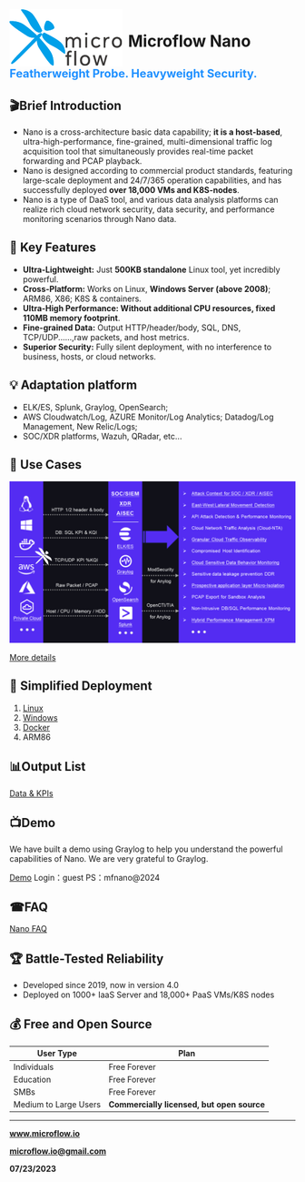 <img src="https://github.com/Microflow-IO/microflow-nano/blob/main/docs/github_microflow_B.png" alt="logo" style="float:left; margin-right:10px;" />

  

# Microflow Nano

  

<h2 style="font-size: 20px;color: #1E90FF;">Featherweight Probe. Heavyweight Security.
</h3>  

  

  

## 🎬Brief Introduction

- Nano is a cross-architecture basic data capability; **it is a host-based**, ultra-high-performance, fine-grained, multi-dimensional traffic log acquisition tool that simultaneously provides real-time packet forwarding and PCAP playback.
- Nano is designed according to commercial product standards, featuring large-scale deployment and 24/7/365 operation capabilities, and has successfully deployed **over 18,000 VMs and K8S-nodes**.
- Nano is a type of DaaS tool, and various data analysis platforms can realize rich cloud network security, data security, and performance monitoring scenarios through Nano data.



## 🚀 Key Features

- **Ultra-Lightweight:** Just **500KB standalone** Linux tool, yet incredibly powerful.
- **Cross-Platform:** Works on Linux, **Windows Server (above 2008)**; ARM86, X86; K8S & containers.
- **Ultra-High Performance: Without additional CPU resources, fixed 110MB memory footprint**.
- **Fine-grained Data:** Output HTTP/header/body, SQL, DNS, TCP/UDP......,raw packets, and host metrics.
- **Superior Security:** Fully silent deployment, with no interference to business, hosts, or cloud networks.



## 💡 Adaptation platform

- ELK/ES, Splunk, Graylog, OpenSearch; 
- AWS Cloudwatch/Log, AZURE Monitor/Log Analytics; Datadog/Log Management, New Relic/Logs; 
- SOC/XDR platforms, Wazuh, QRadar, etc...



## 🎯 Use Cases

![function](https://github.com/Microflow-IO/microflow-nano/blob/main/docs/Examples%20of%20typical%20%20scenarios.png)

[More details](https://github.com/Microflow-IO/microflow-nano/blob/main/docs/Examples%20of%20typical%20%20scenarios.md)



## 🚦 Simplified Deployment

1. [Linux](https://github.com/Microflow-IO/microflow-nano/tree/main/linux)
2. [Windows](https://github.com/Microflow-IO/microflow-nano/tree/main/windows)
3. [Docker](https://github.com/Microflow-IO/microflow-nano/tree/main/docker)
5. ARM86

  

## 📊Output List

[Data & KPIs](https://github.com/Microflow-IO/microflow-nano/blob/main/docs/Nano_Output_List.md)

 

## 📺Demo

We have built a demo using Graylog to help you understand the powerful capabilities of Nano. We are very grateful to Graylog.

[Demo](https://demo.microflow.io/)	Login：guest	PS：mfnano@2024

 

## ☎FAQ

[Nano FAQ](https://github.com/Microflow-IO/microflow-nano/blob/main/docs/Nano_FAQ.md)



## 🏆 Battle-Tested Reliability

- Developed since 2019, now in version 4.0
- Deployed on 1000+ IaaS Server and 18,000+ PaaS VMs/K8S nodes



## 💰 Free and Open Source

| User Type             | Plan                                       |
| --------------------- | ------------------------------------------ |
| Individuals           | Free Forever                               |
| Education             | Free Forever                               |
| SMBs                  | Free Forever                               |
| Medium to Large Users | **Commercially licensed, but open source** |



------

**www.microflow.io**

**microflow.io@gmail.com**

**07/23/2023**


